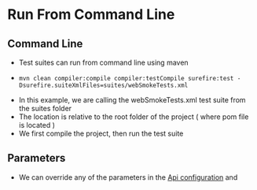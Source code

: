 # Run From Command Line

## Command Line

* Test suites can run from command line using maven 
* ```text
  mvn clean compiler:compile compiler:testCompile surefire:test -Dsurefire.suiteXmlFiles=suites/webSmokeTests.xml
  ```
* In this example, we are calling the webSmokeTests.xml test suite from the suites folder 
* The location is relative to the root folder of the project \( where pom file is located \)
* We first compile the project, then run the test suite

## Parameters

* We can override any of the parameters in the [Api configuration](https://ehsan-matean.gitbook.io/automationcore/~/edit/drafts/-L_QvuoFoSynl6igDOcX/configuration/apiconfig) and 

